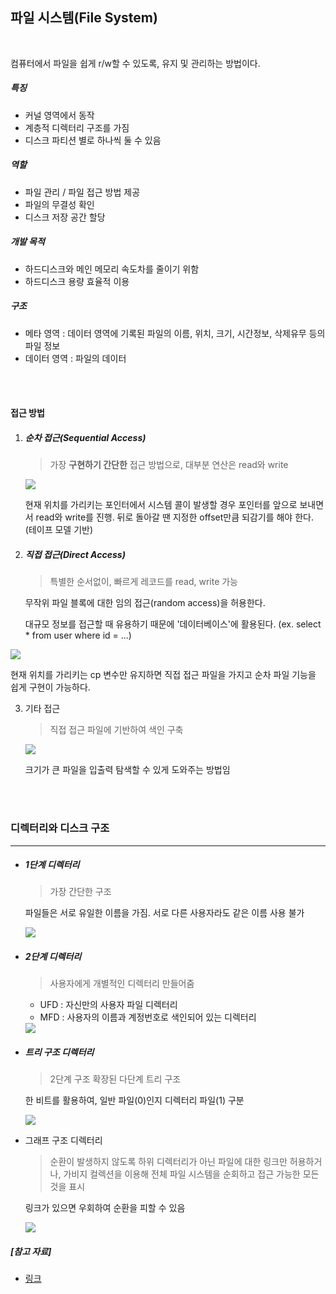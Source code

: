 ## 파일 시스템(File System)

<br>

컴퓨터에서 파일을 쉽게 r/w할 수 있도록, 유지 및 관리하는 방법이다.

##### 특징

- 커널 영역에서 동작
- 계층적 디렉터리 구조를 가짐
- 디스크 파티션 별로 하나씩 둘 수 있음

##### 역할

- 파일 관리 / 파일 접근 방법 제공
- 파일의 무결성 확인
- 디스크 저장 공간 할당

##### 개발 목적

- 하드디스크와 메인 메모리 속도차를 줄이기 위함
- 하드디스크 용량 효율적 이용

##### 구조

- 메타 영역 : 데이터 영역에 기록된 파일의 이름, 위치, 크기, 시간정보, 삭제유무 등의 파일 정보
- 데이터 영역 : 파일의 데이터

<br>

<br>

#### 접근 방법

1. ##### 순차 접근(Sequential Access)

   > 가장 **구현하기 간단한** 접근 방법으로, 대부분 연산은 read와 write

   <img src="https://noep.github.io/2016/02/23/10th-filesystem/10.1.png">

   현재 위치를 가리키는 포인터에서 시스템 콜이 발생할 경우 포인터를 앞으로 보내면서 read와 write를 진행. 뒤로 돌아갈 땐 지정한 offset만큼 되감기를 해야 한다. (테이프 모델 기반)

2. ##### 직접 접근(Direct Access)

   > 특별한 순서없이, 빠르게 레코드를 read, write 가능

   무작위 파일 블록에 대한 임의 접근(random access)을 허용한다.

   대규모 정보를 접근할 때 유용하기 때문에 '데이터베이스'에 활용된다. (ex. select * from user where id = ...)


<img src="https://noep.github.io/2016/02/23/10th-filesystem/10.2.png">

   현재 위치를 가리키는 cp 변수만 유지하면 직접 접근 파일을 가지고 순차 파일 기능을 쉽게 구현이 가능하다.

3. 기타 접근

   > 직접 접근 파일에 기반하여 색인 구축

   <img src="https://noep.github.io/2016/02/23/10th-filesystem/10.3.png">

   크기가 큰 파일을 입출력 탐색할 수 있게 도와주는 방법임

<br>

<br>

### 디렉터리와 디스크 구조

---

- ##### 1단계 디렉터리

  > 가장 간단한 구조

  파일들은 서로 유일한 이름을 가짐. 서로 다른 사용자라도 같은 이름 사용 불가

  <img src="https://noep.github.io/2016/02/23/10th-filesystem/10.5.png">

- ##### 2단계 디렉터리

  > 사용자에게 개별적인 디렉터리 만들어줌

  - UFD : 자신만의 사용자 파일 디렉터리
  - MFD : 사용자의 이름과 계정번호로 색인되어 있는 디렉터리

  <img src="https://noep.github.io/2016/02/23/10th-filesystem/10.6.png">

- ##### 트리 구조 디렉터리

  > 2단계 구조 확장된 다단계 트리 구조

  한 비트를 활용하여, 일반 파일(0)인지 디렉터리 파일(1) 구분

  <img src="https://noep.github.io/2016/02/23/10th-filesystem/10.7.png">

- 그래프 구조 디렉터리

  > 순환이 발생하지 않도록 하위 디렉터리가 아닌 파일에 대한 링크만 허용하거나, 가비지 컬렉션을 이용해 전체 파일 시스템을 순회하고 접근 가능한 모든 것을 표시

  링크가 있으면 우회하여 순환을 피할 수 있음

  <img src="https://noep.github.io/2016/02/23/10th-filesystem/10.9.png">













##### [참고 자료]

- [링크]( https://noep.github.io/2016/02/23/10th-filesystem/ )
